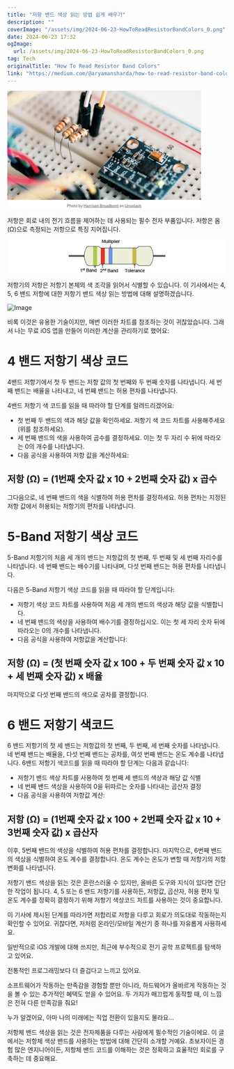 ```yaml
---
title: "저항 밴드 색상 읽는 방법 쉽게 배우기"
description: ""
coverImage: "/assets/img/2024-06-23-HowToReadResistorBandColors_0.png"
date: 2024-06-23 17:32
ogImage: 
  url: /assets/img/2024-06-23-HowToReadResistorBandColors_0.png
tag: Tech
originalTitle: "How To Read Resistor Band Colors"
link: "https://medium.com/@aryamansharda/how-to-read-resistor-band-colors-b65a9013d630"
---
```




![Resistor](/assets/img/2024-06-23-HowToReadResistorBandColors_0.png)

저항은 회로 내의 전기 흐름을 제어하는 데 사용되는 필수 전자 부품입니다. 저항은 옴(Ω)으로 측정되는 저항으로 특징 지어집니다.

![Resistor Color Bands](/assets/img/2024-06-23-HowToReadResistorBandColors_1.png)

저항기의 저항은 저항기 본체의 색 조각을 읽어서 식별할 수 있습니다. 이 기사에서는 4, 5, 6 밴드 저항에 대한 저항기 밴드 색상 읽는 방법에 대해 설명하겠습니다.


<div class="content-ad"></div>


![Image](https://miro.medium.com/v2/resize:fit:1096/0*He1_5wkKjnFY2Qm5.gif)

비록 이것은 유용한 기술이지만, 매번 이러한 차트를 참조하는 것이 귀찮았습니다. 그래서 나는 무료 iOS 앱을 만들어 이러한 계산을 관리하기로 했어요:

# 4 밴드 저항기 색상 코드

4밴드 저항기에서 첫 두 밴드는 저항 값의 첫 번째와 두 번째 숫자를 나타냅니다. 세 번째 밴드는 배율을 나타내고, 네 번째 밴드는 허용 편차를 나타냅니다.


<div class="content-ad"></div>

4밴드 저항기 색 코드를 읽을 때 따라야 할 단계를 알려드리겠어요:

- 첫 번째 두 밴드의 색과 해당 값을 확인하세요. 저항기 색 코드 차트를 사용해주세요 (위를 참조하세요).
- 세 번째 밴드의 색을 사용하여 곱수를 결정하세요. 이는 첫 두 자리 수 뒤에 따라오는 0의 개수를 나타냅니다.
- 다음 공식을 사용하여 저항 값을 계산하세요:

## 저항 (Ω) = (1번째 숫자 값 x 10 + 2번째 숫자 값) x 곱수

그다음으로, 네 번째 밴드의 색을 식별하여 허용 편차를 결정하세요. 허용 편차는 지정된 저항 값에서 허용되는 저항기의 편차를 나타냅니다.

<div class="content-ad"></div>

# 5-Band 저항기 색상 코드

5-Band 저항기의 처음 세 개의 밴드는 저항값의 첫 번째, 두 번째 및 세 번째 자리수를 나타냅니다. 네 번째 밴드는 배수기를 나타내며, 다섯 번째 밴드는 허용 편차를 나타냅니다.

다음은 5-Band 저항기 색상 코드를 읽을 때 따라야 할 단계입니다:

- 저항기 색상 코드 차트를 사용하여 처음 세 개의 밴드의 색상과 해당 값을 식별합니다.
- 네 번째 밴드의 색상을 사용하여 배수기를 결정하십시오. 이는 첫 세 자리 숫자 뒤에 따라오는 0의 개수를 나타냅니다.
- 다음 공식을 사용하여 저항값을 계산합니다:

<div class="content-ad"></div>

## 저항 (Ω) = (첫 번째 숫자 값 x 100 + 두 번째 숫자 값 x 10 + 세 번째 숫자 값) x 배율

마지막으로 다섯 번째 밴드의 색으로 공차를 결정합니다.

# 6 밴드 저항기 색코드

6 밴드 저항기의 첫 세 밴드는 저항값의 첫 번째, 두 번째, 세 번째 숫자를 나타냅니다. 네 번째 밴드는 배율을, 다섯 번째 밴드는 공차를, 여섯 번째 밴드는 온도 계수를 나타냅니다. 6밴드 저항기 색코드를 읽을 때 따라야 할 단계는 다음과 같습니다:

<div class="content-ad"></div>

- 저항기 밴드 색상 차트를 사용하여 첫 번째 세 밴드의 색상과 해당 값 식별
- 네 번째 밴드 색상을 사용하여 0을 뒤따르는 숫자를 나타내는 곱산자 결정
- 다음 공식을 사용하여 저항값 계산:

## 저항 (Ω) = (1번째 숫자 값 x 100 + 2번째 숫자 값 x 10 + 3번째 숫자 값) x 곱산자

이후, 5번째 밴드의 색상을 식별하여 허용 편차를 결정합니다. 마지막으로, 6번째 밴드의 색상을 식별하여 온도 계수를 결정합니다. 온도 계수는 온도가 변할 때 저항기의 저항 변화를 나타냅니다.

저항기 밴드 색상을 읽는 것은 혼란스러울 수 있지만, 올바른 도구와 지식이 있다면 간단한 작업이 됩니다. 4, 5 또는 6 밴드 저항기를 사용하든, 저항값, 곱산자, 허용 편차 및 온도 계수를 정확히 결정하기 위해 저항기 색상코드 차트를 사용하는 것이 중요합니다.

<div class="content-ad"></div>

이 기사에 제시된 단계를 따라가면 저합리로 저항을 다루고 회로가 의도대로 작동하는지 확인할 수 있어요. 귀찮다면, 저처럼 온라인/모바일 계산기 중 하나를 자유롭게 사용하세요.

일반적으로 iOS 개발에 대해 쓰지만, 최근에 부수적으로 전기 공학 프로젝트를 탐색하고 있어요.

전통적인 프로그래밍보다 더 즐겁다고 느끼고 있어요.

소프트웨어가 작동하는 만족감을 경험할 뿐만 아니라, 하드웨어가 올바르게 작동하는 것을 볼 수 있는 추가적인 혜택도 얻을 수 있어요. 두 가지가 매끄럽게 동작할 때, 이 느낌은 전혀 다른 만족감을 줘요!

<div class="content-ad"></div>

누가 알겠어요, 아마 나의 미래에는 직업 전환이 있을지도 몰라요...

저항체 밴드 색상을 읽는 것은 전자제품을 다루는 사람에게 필수적인 기술이에요. 이 글에서는 저항체 색상 밴드를 사용하는 방법에 대해 간단히 소개할 거예요. 초보자이든 경험 많은 엔지니어이든, 저항체 밴드 코드를 이해하는 것은 정확하고 효율적인 회로를 구축하는 데 중요해요.